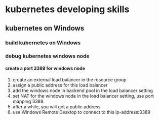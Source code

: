 # kubernetes developing skills
## kubernetes on Windows
### build kubernetes on Windows
### debug kubernetes windows node
#### create a port 3389 for windows node
1. create an external load balancer in the resource group
2. assign a public address for this load balancer
3. add the windows node in backend pool in the load balancer setting
4. set NAT for the windows node in the load balancer setting, use port mapping 3389
5. after a while, you will get a public address
6. use Windows Remote Desktop to connect to this ip-address:3389

